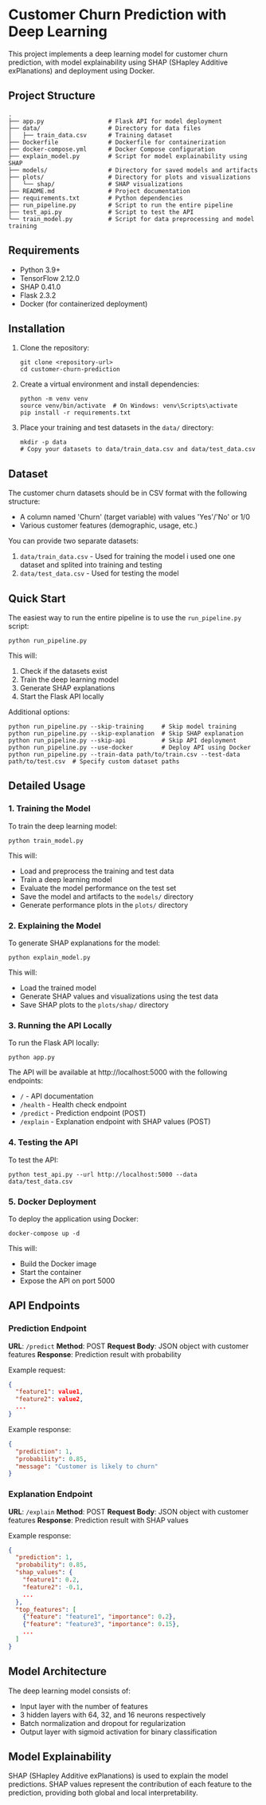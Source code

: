 # Customer Churn Prediction with Deep Learning

This project implements a deep learning model for customer churn prediction, with model explainability using SHAP (SHapley Additive exPlanations) and deployment using Docker.

## Project Structure

```
.
├── app.py                  # Flask API for model deployment
├── data/                   # Directory for data files
│   ├── train_data.csv      # Training dataset
├── Dockerfile              # Dockerfile for containerization
├── docker-compose.yml      # Docker Compose configuration
├── explain_model.py        # Script for model explainability using SHAP
├── models/                 # Directory for saved models and artifacts
├── plots/                  # Directory for plots and visualizations
│   └── shap/               # SHAP visualizations
├── README.md               # Project documentation
├── requirements.txt        # Python dependencies
├── run_pipeline.py         # Script to run the entire pipeline
├── test_api.py             # Script to test the API
└── train_model.py          # Script for data preprocessing and model training
```

## Requirements

- Python 3.9+
- TensorFlow 2.12.0
- SHAP 0.41.0
- Flask 2.3.2
- Docker (for containerized deployment)

## Installation

1. Clone the repository:
   ```
   git clone <repository-url>
   cd customer-churn-prediction
   ```

2. Create a virtual environment and install dependencies:
   ```
   python -m venv venv
   source venv/bin/activate  # On Windows: venv\Scripts\activate
   pip install -r requirements.txt
   ```

3. Place your training and test datasets in the `data/` directory:
   ```
   mkdir -p data
   # Copy your datasets to data/train_data.csv and data/test_data.csv
   ```

## Dataset

The customer churn datasets should be in CSV format with the following structure:
- A column named 'Churn' (target variable) with values 'Yes'/'No' or 1/0
- Various customer features (demographic, usage, etc.)

You can provide two separate datasets:
1. `data/train_data.csv` - Used for training the model i used one one dataset and splited into training and testing
2. `data/test_data.csv` - Used for testing the model

## Quick Start

The easiest way to run the entire pipeline is to use the `run_pipeline.py` script:

```
python run_pipeline.py
```

This will:
1. Check if the datasets exist
2. Train the deep learning model
3. Generate SHAP explanations
4. Start the Flask API locally

Additional options:
```
python run_pipeline.py --skip-training     # Skip model training
python run_pipeline.py --skip-explanation  # Skip SHAP explanation
python run_pipeline.py --skip-api          # Skip API deployment
python run_pipeline.py --use-docker        # Deploy API using Docker
python run_pipeline.py --train-data path/to/train.csv --test-data path/to/test.csv  # Specify custom dataset paths
```

## Detailed Usage

### 1. Training the Model

To train the deep learning model:

```
python train_model.py
```

This will:
- Load and preprocess the training and test data
- Train a deep learning model
- Evaluate the model performance on the test set
- Save the model and artifacts to the `models/` directory
- Generate performance plots in the `plots/` directory

### 2. Explaining the Model

To generate SHAP explanations for the model:

```
python explain_model.py
```

This will:
- Load the trained model
- Generate SHAP values and visualizations using the test data
- Save SHAP plots to the `plots/shap/` directory

### 3. Running the API Locally

To run the Flask API locally:

```
python app.py
```

The API will be available at http://localhost:5000 with the following endpoints:
- `/` - API documentation
- `/health` - Health check endpoint
- `/predict` - Prediction endpoint (POST)
- `/explain` - Explanation endpoint with SHAP values (POST)

### 4. Testing the API

To test the API:

```
python test_api.py --url http://localhost:5000 --data data/test_data.csv
```

### 5. Docker Deployment

To deploy the application using Docker:

```
docker-compose up -d
```

This will:
- Build the Docker image
- Start the container
- Expose the API on port 5000

## API Endpoints

### Prediction Endpoint

**URL**: `/predict`
**Method**: POST
**Request Body**: JSON object with customer features
**Response**: Prediction result with probability

Example request:
```json
{
  "feature1": value1,
  "feature2": value2,
  ...
}
```

Example response:
```json
{
  "prediction": 1,
  "probability": 0.85,
  "message": "Customer is likely to churn"
}
```

### Explanation Endpoint

**URL**: `/explain`
**Method**: POST
**Request Body**: JSON object with customer features
**Response**: Prediction result with SHAP values

Example response:
```json
{
  "prediction": 1,
  "probability": 0.85,
  "shap_values": {
    "feature1": 0.2,
    "feature2": -0.1,
    ...
  },
  "top_features": [
    {"feature": "feature1", "importance": 0.2},
    {"feature": "feature3", "importance": 0.15},
    ...
  ]
}
```

## Model Architecture

The deep learning model consists of:
- Input layer with the number of features
- 3 hidden layers with 64, 32, and 16 neurons respectively
- Batch normalization and dropout for regularization
- Output layer with sigmoid activation for binary classification

## Model Explainability

SHAP (SHapley Additive exPlanations) is used to explain the model predictions. SHAP values represent the contribution of each feature to the prediction, providing both global and local interpretability.

